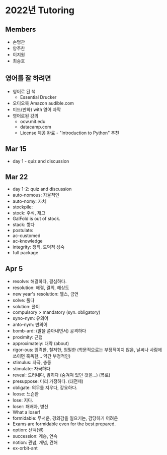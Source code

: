 # 2022년 Tutoring

## Members

+ 손명관
+ 양주찬
+ 이지원
+ 최승호

## 영어를 잘 하려면

+ 영어로 된 책
  + Essential Drucker
+ 오디오북 Amazon audible.com
+ 미드(만화) with 영어 자막
+ 영어로된 강의
  + ocw.mit.edu
  + datacamp.com
  + License 제공 완료 - "Introduction to Python" 추천

## Mar 15

+ day 1 - quiz and discussion

## Mar 22 

+ day 1-2: quiz and discussion
+ auto-nomous: 자율적인
+ auto-nomy: 자치
+ stockpile: 
+ stock: 주식, 재고
+ GalFold is out of stock. 
+ stack: 쌓다
+ postulate: 
+ ac-customed
+ ac-knowledge
+ integrity: 정직, 도덕적 성숙
+ full package

## Apr 5

+ resolve: 해결하다, 결심하다.
+ resolution: 해결, 결의, 해상도
+ new year's resolution: 헬스, 금연
+ solve: 풀다
+ solution: 풀이
+ compulsory > mandatory (syn. obligatory)
+ syno-nym: 유의어
+ anto-nym: 반의어
+ bomb-ard: (말을 쏟아내면서) 공격하다
+ proximity: 근접
+ approximately: 대략 (about)
+ rigor-ous: 엄격한, 철저한, 엄밀한 (학문적으로는 부정적이지 않음, 날씨나 사람에 쓰이면 혹독한... 약간 부정적인)
+ stimulus: 자극, 충동
+ stimulate: 자극하다
+ reveal: 드러내다, 밝히다 (숨겨져 있던 것을...) (폭로)
+ presuppose: 미리 가정하다. (대전제)
+ obligate: 의무를 지우다, 강요하다.
+ loose: 느슨한
+ lose: 지다.
+ loser: 패배자, 병신
+ What a loser!
+ formidable: 무서운, 경외감을 일으키는, 감당하기 어려운
+ Exams are formidable even for the best prepared.
+ option: 선택(권)
+ succession: 계승, 연속
+ notion: 관념, 개념, 견해
+ ex-orbit-ant
